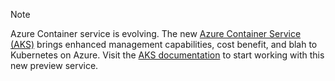 > [!NOTE]
> Azure Container service is evolving. The new [Azure Container Service (AKS)](../articles/aks/intro-kubernetes.md) brings enhanced management capabilities, cost benefit, and blah to Kubernetes on Azure. Visit the [AKS documentation](../articles/aks/intro-kubernetes.md) to start working with this new preview service.  
>
